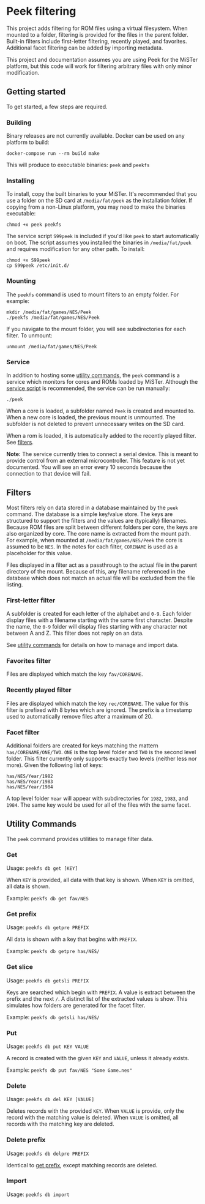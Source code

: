 # Peek filtering

This project adds filtering for ROM files using a virtual filesystem. When mounted to a folder, filtering is provided 
for the files in the parent folder. Built-in filters include first-letter filtering, recently played, and favorites. 
Additional facet filtering can be added by importing metadata.

This project and documentation assumes you are using Peek for the MiSTer platform, but this code will work for filtering 
arbitrary files with only minor modification.

## Getting started 

To get started, a few steps are required.

### Building

Binary releases are not currently available. Docker can be used on any platform to build:

```
docker-compose run --rm build make
```

This will produce to executable binaries: `peek` and `peekfs`

### Installing

To install, copy the built binaries to your MiSTer. It's recommended that you use a folder on the SD card at
`/media/fat/peek` as the installation folder. If copying from a non-Linux platform, you may need
to make the binaries executable:

```
chmod +x peek peekfs
```

The service script `S99peek` is included if you'd like `peek` to start automatically on boot. The script assumes
you installed the binaries in `/media/fat/peek` and requires modification for any other path. To install:

```
chmod +x S99peek
cp S99peek /etc/init.d/
```

### Mounting

The `peekfs` command is used to mount filters to an empty folder. For example:

```
mkdir /media/fat/games/NES/Peek
./peekfs /media/fat/games/NES/Peek
```

If you navigate to the mount folder, you will see subdirectories for each filter. To unmount:

```
unmount /media/fat/games/NES/Peek
```

### Service

In addition to hosting some [utility commands](#utility-commands), the `peek` command is a service which monitors 
for cores and ROMs loaded by MiSTer. Although the [service script](#installing) is recommended, the service can be 
run manually:

```
./peek
```

When a core is loaded, a subfolder named `Peek` is created and mounted to. When a new core is loaded, the previous mount 
is unmounted. The subfolder is not deleted to prevent unnecessary writes on the SD card.

When a rom is loaded, it is automatically added to the recently played filter. See [filters](#filters).

**Note:** The service currently tries to connect a serial device. This is meant to provide control from an
external microcontroller. This feature is not yet documented. You will see an error every 10 seconds because
the connection to that device will fail.

## Filters

Most filters rely on data stored in a database maintained by the `peek` command. The database is a simple key/value
store. The keys are structured to support the filters and the values are (typically) filenames. Because ROM files
are split between different folders per core, the keys are also organized by core. The core name is extracted from
the mount path. For example, when mounted at `/media/fat/games/NES/Peek` the core is assumed to be `NES`. In the 
notes for each filter, `CORENAME` is used as a placeholder for this value.

Files displayed in a filter act as a passthrough to the actual file in the parent directory of the mount. Because of
this, any filename referenced in the database which does not match an actual file will be excluded from the file 
listing.

### First-letter filter

A subfolder is created for each letter of the alphabet and `0-9`. Each folder display files with a filename starting
with the same first character. Despite the name, the `0-9` folder will display files starting with any character not
between A and Z. This filter does not reply on an data.

See [utility commands](#utility-commands) for details on how to manage and import data.

### Favorites filter

Files are displayed which match the key `fav/CORENAME`.

### Recently played filter

Files are displayed which match the key `rec/CORENAME`. The value for this filter is prefixed with 8 bytes which are
ignored. The prefix is a timestamp used to automatically remove files after a maximum of 20.

### Facet filter

Additional folders are created for keys matching the mattern `has/CORENAME/ONE/TWO`. `ONE` is the top level folder and 
`TWO` is the second level folder. This filter currently only supports exactly two levels (neither less nor more).
Given the following list of keys:

```
has/NES/Year/1982
has/NES/Year/1983
has/NES/Year/1984
```

A top level folder `Year` will appear with subdirectories for `1982`, `1983`, and `1984`. The same key would be used
for all of the files with the same facet.

## Utility Commands

The `peek` command provides utilities to manage filter data.

### Get

Usage: `peekfs db get [KEY]`

When `KEY` is provided, all data with that key is shown. When `KEY` is omitted, all data is shown.

Example: `peekfs db get fav/NES`

### Get prefix

Usage: `peekfs db getpre PREFIX`

All data is shown with a key that begins with `PREFIX`.

Example: `peekfs db getpre has/NES/`

### Get slice

Usage: `peekfs db getsli PREFIX`

Keys are searched which begin with `PREFIX`. A value is extract between the prefix and the next `/`.
A distinct list of the extracted values is show. This simulates how folders are generated for the
facet filter.

Example: `peekfs db getsli has/NES/`

### Put

Usage: `peekfs db put KEY VALUE`

A record is created with the given `KEY` and `VALUE`, unless it already exists.

Example: `peekfs db put fav/NES "Some Game.nes"`

### Delete

Usage: `peekfs db del KEY [VALUE]`

Deletes records with the provided `KEY`. When `VALUE` is provide, only the record with the matching
value is deleted. When `VALUE` is omitted, all records with the matching key are deleted.

### Delete prefix

Usage: `peekfs db delpre PREFIX`

Identical to [get prefix](#get-prefix), except matching records are deleted.

### Import

Usage: `peekfs db import`
